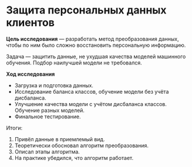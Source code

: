 # Защита персональных данных клиентов

**Цель исследования** — разработать метод преобразования данных, чтобы по ним было сложно восстановить персональную информацию.

Задача — защитить данные, не ухудшая качества моделей машинного обучения. Подбор наилучшей модели не требовался.

**Ход исследования**

* Загрузка и подготовка данных.
* Исследование баланса классов, обучение модели без учёта дисбаланса.
* Улучшение качества модели с учётом дисбаланса классов. Обучение разных моделей.
* Финальное тестирование.

Итоги:
1. Привёл данные в приемлемый вид.
2. Теоретически обосновал алгоритм преобразования.
3. Описал этапы алгоритма.
4. На практике убедился, что алгоритм работает.
